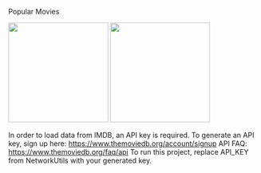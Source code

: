 Popular Movies

<img src="http://i.imgur.com/249UVKa.jpg" width="200">  <img src="JBsMw9t.jpg" width="200">

In order to load data from IMDB, an API key is required. 
To generate an API key, sign up here: https://www.themoviedb.org/account/signup
API FAQ: https://www.themoviedb.org/faq/api
To run this project, replace API_KEY from NetworkUtils with your generated key.
